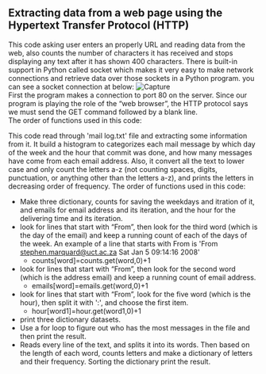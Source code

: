 ## Extracting data from a web page using the Hypertext Transfer Protocol (HTTP)
This code asking user enters an properly URL and reading data from the web, also counts the number of characters it has received and stops displaying any text after it has shown 400 characters. 
There is built-in support in Python called socket which makes it very easy to make network connections and retrieve data over those sockets in a Python program. you can see a socket connection at below:
![Capture](https://user-images.githubusercontent.com/78735911/142168312-f65de815-798a-4b68-92cf-99625d2ba78a.PNG)</br>
First the program makes a connection to port 80 on the server. Since our program is playing the role of the “web browser”, the HTTP protocol says we must send the GET command followed by a blank line.</br>
The order of functions used in this code:


This code read through 'mail log.txt' file and extracting some information from it. 
It build a histogram to categorizes each mail message by which day of the week and the hour that commit was done, and how many messages have come from each email address. Also, it convert all the text to lower case and only count the letters a-z (not counting spaces, digits, punctuation, or anything other than the letters a-z), and prints the letters in decreasing order of frequency.
The order of functions used in this code:
* Make three dictionary, counts for saving the weekdays and itration of it, and emails for email address and its iteration, and the hour for the delivering time and its iteration.
* look for lines that start with “From”, then look for the third word (which is the day of the email) and keep a running count of each of the days of the week. An example of a line that starts with From is 'From stephen.marquard@uct.ac.za Sat Jan  5 09:14:16 2008'
  * counts[word]=counts.get(word,0)+1
* look for lines that start with “From”, then look for the second word (which is the address email) and keep a running count of email address.
  * emails[word]=emails.get(word,0)+1
* look for lines that start with “From”, look for the five word (which is the hour), then split it with ':', and choose the first item.
  * hour[word1]=hour.get(word1,0)+1
* print three dictionary datasets.
* Use a for loop to figure out who has the most messages in the file and then print the result.
* Reads every line of the text, and splits it into its words. Then based on the length of each word, counts letters and make a dictionary of letters and their frequency. Sorting the dictionary print the result.
